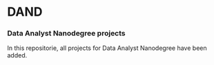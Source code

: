 # DAND
### Data Analyst Nanodegree projects
In this repositorie, all projects for Data Analyst Nanodegree have been added.
